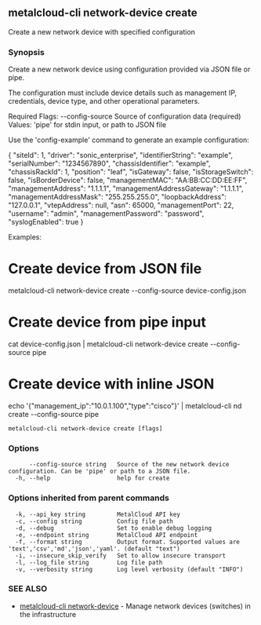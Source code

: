 ## metalcloud-cli network-device create

Create a new network device with specified configuration

### Synopsis

Create a new network device using configuration provided via JSON file or pipe.

The configuration must include device details such as management IP, credentials,
device type, and other operational parameters.

Required Flags:
  --config-source   Source of configuration data (required)
                   Values: 'pipe' for stdin input, or path to JSON file

Use the 'config-example' command to generate an example configuration:

  {
    "siteId": 1,
    "driver": "sonic_enterprise",
    "identifierString": "example",
    "serialNumber": "1234567890",
    "chassisIdentifier": "example",
    "chassisRackId": 1,
    "position": "leaf",
    "isGateway": false,
    "isStorageSwitch": false,
    "isBorderDevice": false,
    "managementMAC": "AA:BB:CC:DD:EE:FF",
    "managementAddress": "1.1.1.1",
    "managementAddressGateway": "1.1.1.1",
    "managementAddressMask": "255.255.255.0",
    "loopbackAddress": "127.0.0.1",
    "vtepAddress": null,
    "asn": 65000,
    "managementPort": 22,
    "username": "admin",
    "managementPassword": "password",
    "syslogEnabled": true
  }

Examples:
  # Create device from JSON file
  metalcloud-cli network-device create --config-source device-config.json

  # Create device from pipe input
  cat device-config.json | metalcloud-cli network-device create --config-source pipe

  # Create device with inline JSON
  echo '{"management_ip":"10.0.1.100","type":"cisco"}' | metalcloud-cli nd create --config-source pipe

```
metalcloud-cli network-device create [flags]
```

### Options

```
      --config-source string   Source of the new network device configuration. Can be 'pipe' or path to a JSON file.
  -h, --help                   help for create
```

### Options inherited from parent commands

```
  -k, --api_key string         MetalCloud API key
  -c, --config string          Config file path
  -d, --debug                  Set to enable debug logging
  -e, --endpoint string        MetalCloud API endpoint
  -f, --format string          Output format. Supported values are 'text','csv','md','json','yaml'. (default "text")
  -i, --insecure_skip_verify   Set to allow insecure transport
  -l, --log_file string        Log file path
  -v, --verbosity string       Log level verbosity (default "INFO")
```

### SEE ALSO

* [metalcloud-cli network-device](metalcloud-cli_network-device.md)	 - Manage network devices (switches) in the infrastructure

